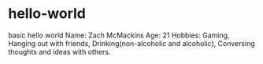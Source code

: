 # hello-world
basic hello world
Name: Zach McMackins
Age: 21
Hobbies: Gaming, Hanging out with friends, Drinking(non-alcoholic and alcoholic), Conversing thoughts and ideas with others.

